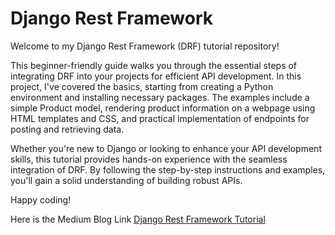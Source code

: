 # Django Rest Framework

Welcome to my Django Rest Framework (DRF) tutorial repository! 

This beginner-friendly guide walks you through the essential steps of integrating DRF into your projects for efficient API development. In this project, I've covered the basics, starting from creating a Python environment and installing necessary packages. The examples include a simple Product model, rendering product information on a webpage using HTML templates and CSS, and practical implementation of endpoints for posting and retrieving data.

Whether you're new to Django or looking to enhance your API development skills, this tutorial provides hands-on experience with the seamless integration of DRF. By following the step-by-step instructions and examples, you'll gain a solid understanding of building robust APIs.

Happy coding!

Here is the Medium Blog Link 
[Django Rest Framework Tutorial](https://medium.com/@saqibajuna/unlocking-api-potential-a-gentle-introduction-to-django-rest-framework-c226aec073df)
